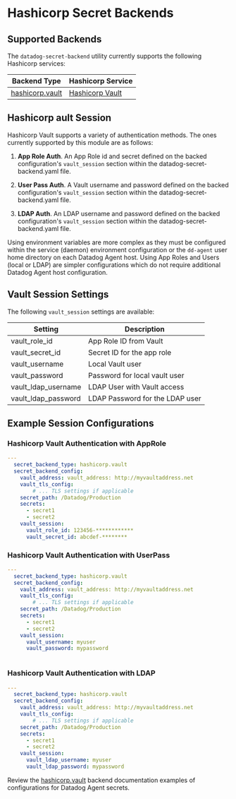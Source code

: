 # Hashicorp Secret Backends

## Supported Backends

The `datadog-secret-backend` utility currently supports the following Hashicorp services:

| Backend Type | Hashicorp Service |
| --- | --- |
| [hashicorp.vault](vault.md) | [Hashicorp Vault](https://learn.hashicorp.com/tutorials/vault/static-secrets) |


## Hashicorp ault Session

Hashicorp Vault supports a variety of authentication methods. The ones currently supported by this module are as follows:

1. **App Role Auth**. An App Role id and secret defined on the backed configuration's `vault_session` section within the datadog-secret-backend.yaml file.

2. **User Pass Auth**. A Vault username and password defined on the backed configuration's `vault_session` section within the datadog-secret-backend.yaml file.

3. **LDAP Auth**. An LDAP username and password defined on the backed configuration's `vault_session` section within the datadog-secret-backend.yaml file.

Using environment variables are more complex as they must be configured within the service (daemon) environment configuration or the `dd-agent` user home directory on each Datadog Agent host. Using App Roles and Users (local or LDAP) are simpler configurations which do not require additional Datadog Agent host configuration.

## Vault Session Settings

The following `vault_session` settings are available:

| Setting | Description |
| --- | --- |
| vault_role_id | App Role ID from Vault |
| vault_secret_id | Secret ID for the app role |
| vault_username | Local Vault user |
| vault_password | Password for local vault user |
| vault_ldap_username | LDAP User with Vault access |
| vault_ldap_password | LDAP Password for the LDAP user |

## Example Session Configurations

### Hashicorp Vault Authentication with AppRole

```yaml
---
  secret_backend_type: hashicorp.vault
  secret_backend_config:
    vault_address: vault_address: http://myvaultaddress.net
    vault_tls_config:
        # ... TLS settings if applicable
    secret_path: /Datadog/Production
    secrets:
      - secret1
      - secret2
    vault_session:
      vault_role_id: 123456-************
      vault_secret_id: abcdef-********
```

### Hashicorp Vault Authentication with UserPass

```yaml
---
  secret_backend_type: hashicorp.vault
  secret_backend_config:
    vault_address: vault_address: http://myvaultaddress.net
    vault_tls_config:
        # ... TLS settings if applicable
    secret_path: /Datadog/Production
    secrets:
      - secret1
      - secret2
    vault_session:
      vault_username: myuser
      vault_password: mypassword
      
```

### Hashicorp Vault Authentication with LDAP

```yaml
---
  secret_backend_type: hashicorp.vault
  secret_backend_config:
    vault_address: vault_address: http://myvaultaddress.net
    vault_tls_config:
        # ... TLS settings if applicable
    secret_path: /Datadog/Production
    secrets:
      - secret1
      - secret2
    vault_session:
      vault_ldap_username: myuser
      vault_ldap_password: mypassword
```

Review the [hashicorp.vault](vault.md) backend documentation examples of configurations for Datadog Agent secrets.
